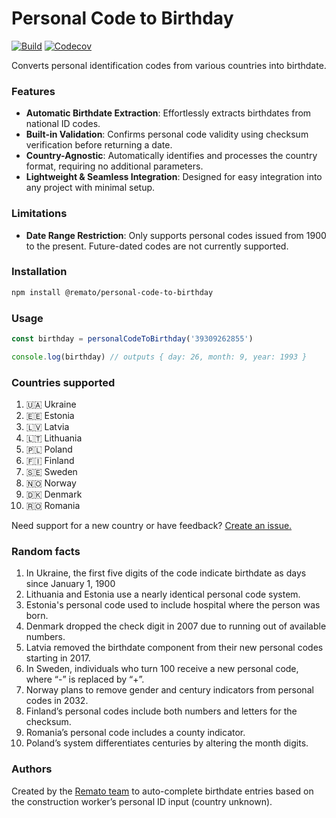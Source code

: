 # Personal Code to Birthday

[![Build](https://img.shields.io/github/actions/workflow/status/rematocorp/personal-code-to-birthday/ci.yml)](https://github.com/rematocorp/personal-code-to-birthday/actions/workflows/ci.yml)
[![Codecov](https://img.shields.io/codecov/c/github/rematocorp/personal-code-to-birthday?token=NDT35FM2LG&style=flat)](https://codecov.io/gh/rematocorp/personal-code-to-birthday)

Converts personal identification codes from various countries into birthdate.

### Features

-   **Automatic Birthdate Extraction**: Effortlessly extracts birthdates from national ID codes.
-   **Built-in Validation**: Confirms personal code validity using checksum verification before returning a date.
-   **Country-Agnostic**: Automatically identifies and processes the country format, requiring no additional parameters.
-   **Lightweight & Seamless Integration**: Designed for easy integration into any project with minimal setup.

### Limitations

-   **Date Range Restriction**: Only supports personal codes issued from 1900 to the present. Future-dated codes are not currently supported.

### Installation

```bash
npm install @remato/personal-code-to-birthday
```

### Usage

```ts
const birthday = personalCodeToBirthday('39309262855')

console.log(birthday) // outputs { day: 26, month: 9, year: 1993 }
```

### Countries supported

1. 🇺🇦 Ukraine
2. 🇪🇪 Estonia
3. 🇱🇻 Latvia
4. 🇱🇹 Lithuania
5. 🇵🇱 Poland
6. 🇫🇮 Finland
7. 🇸🇪 Sweden
8. 🇳🇴 Norway
9. 🇩🇰 Denmark
10. 🇷🇴 Romania

Need support for a new country or have feedback? [Create an issue.](https://github.com/rematocorp/personal-code-to-birthday/issues/new)

### Random facts

1. In Ukraine, the first five digits of the code indicate birthdate as days since January 1, 1900
2. Lithuania and Estonia use a nearly identical personal code system.
3. Estonia's personal code used to include hospital where the person was born.
4. Denmark dropped the check digit in 2007 due to running out of available numbers.
5. Latvia removed the birthdate component from their new personal codes starting in 2017.
6. In Sweden, individuals who turn 100 receive a new personal code, where “-” is replaced by “+”.
7. Norway plans to remove gender and century indicators from personal codes in 2032.
8. Finland’s personal codes include both numbers and letters for the checksum.
9. Romania’s personal code includes a county indicator.
10. Poland’s system differentiates centuries by altering the month digits.

### Authors

Created by the [Remato team](https://remato.com) to auto-complete birthdate entries based on the construction worker’s personal ID input (country unknown).
